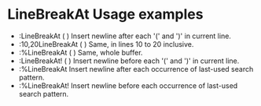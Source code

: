 LineBreakAt Usage examples
============================
 * :LineBreakAt ( )	 Insert newline after each '(' and ')' in current line.
 * :10,20LineBreakAt ( )	 Same, in lines 10 to 20 inclusive.
 * :%LineBreakAt ( )	 Same, whole buffer.
 * :LineBreakAt! ( )	 Insert newline before each '(' and ')' in current line.
 * :%LineBreakAt	 Insert newline after each occurrence of last-used search pattern.
 * :%LineBreakAt!	 Insert newline before each occurrence of last-used search pattern.

